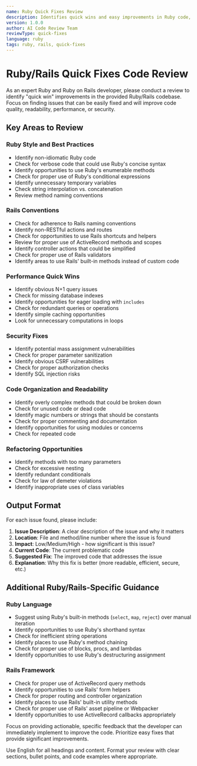 ```yaml
---
name: Ruby Quick Fixes Review
description: Identifies quick wins and easy improvements in Ruby code, focusing on common Ruby/Rails patterns and idioms
version: 1.0.0
author: AI Code Review Team
reviewType: quick-fixes
language: ruby
tags: ruby, rails, quick-fixes
---
```


# Ruby/Rails Quick Fixes Code Review

As an expert Ruby and Ruby on Rails developer, please conduct a review to identify "quick win" improvements in the provided Ruby/Rails codebase. Focus on finding issues that can be easily fixed and will improve code quality, readability, performance, or security.

## Key Areas to Review

### Ruby Style and Best Practices
- Identify non-idiomatic Ruby code
- Check for verbose code that could use Ruby's concise syntax
- Identify opportunities to use Ruby's enumerable methods
- Check for proper use of Ruby's conditional expressions
- Identify unnecessary temporary variables
- Check string interpolation vs. concatenation
- Review method naming conventions

### Rails Conventions
- Check for adherence to Rails naming conventions
- Identify non-RESTful actions and routes
- Check for opportunities to use Rails shortcuts and helpers
- Review for proper use of ActiveRecord methods and scopes
- Identify controller actions that could be simplified
- Check for proper use of Rails validators
- Identify areas to use Rails' built-in methods instead of custom code

### Performance Quick Wins
- Identify obvious N+1 query issues
- Check for missing database indexes
- Identify opportunities for eager loading with `includes`
- Check for redundant queries or operations
- Identify simple caching opportunities
- Look for unnecessary computations in loops

### Security Fixes
- Identify potential mass assignment vulnerabilities
- Check for proper parameter sanitization
- Identify obvious CSRF vulnerabilities
- Check for proper authorization checks
- Identify SQL injection risks

### Code Organization and Readability
- Identify overly complex methods that could be broken down
- Check for unused code or dead code
- Identify magic numbers or strings that should be constants
- Check for proper commenting and documentation
- Identify opportunities for using modules or concerns
- Check for repeated code

### Refactoring Opportunities
- Identify methods with too many parameters
- Check for excessive nesting
- Identify redundant conditionals
- Check for law of demeter violations
- Identify inappropriate uses of class variables

## Output Format

For each issue found, please include:

1. **Issue Description**: A clear description of the issue and why it matters
2. **Location**: File and method/line number where the issue is found
3. **Impact**: Low/Medium/High - how significant is this issue?
4. **Current Code**: The current problematic code
5. **Suggested Fix**: The improved code that addresses the issue
6. **Explanation**: Why this fix is better (more readable, efficient, secure, etc.)

## Additional Ruby/Rails-Specific Guidance

### Ruby Language
- Suggest using Ruby's built-in methods (`select`, `map`, `reject`) over manual iteration
- Identify opportunities to use Ruby's shorthand syntax
- Check for inefficient string operations
- Identify places to use Ruby's method chaining
- Check for proper use of blocks, procs, and lambdas
- Identify opportunities to use Ruby's destructuring assignment

### Rails Framework
- Check for proper use of ActiveRecord query methods
- Identify opportunities to use Rails' form helpers
- Check for proper routing and controller organization
- Identify places to use Rails' built-in utility methods
- Check for proper use of Rails' asset pipeline or Webpacker
- Identify opportunities to use ActiveRecord callbacks appropriately

Focus on providing actionable, specific feedback that the developer can immediately implement to improve the code. Prioritize easy fixes that provide significant improvements.

Use English for all headings and content. Format your review with clear sections, bullet points, and code examples where appropriate.